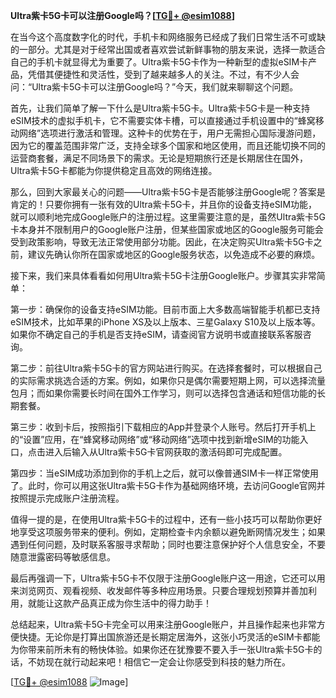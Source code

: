 **Ultra紫卡5G卡可以注册Google吗？[[TG💪+ @esim1088](https://t.me/s/esim1088)]**

在当今这个高度数字化的时代，手机卡和网络服务已经成了我们日常生活不可或缺的一部分。尤其是对于经常出国或者喜欢尝试新鲜事物的朋友来说，选择一款适合自己的手机卡就显得尤为重要了。Ultra紫卡5G卡作为一种新型的虚拟eSIM卡产品，凭借其便捷性和灵活性，受到了越来越多人的关注。不过，有不少人会问：“Ultra紫卡5G卡可以注册Google吗？”今天，我们就来聊聊这个问题。

首先，让我们简单了解一下什么是Ultra紫卡5G卡。Ultra紫卡5G卡是一种支持eSIM技术的虚拟手机卡，它不需要实体卡槽，可以直接通过手机设置中的“蜂窝移动网络”选项进行激活和管理。这种卡的优势在于，用户无需担心国际漫游问题，因为它的覆盖范围非常广泛，支持全球多个国家和地区使用，而且还能切换不同的运营商套餐，满足不同场景下的需求。无论是短期旅行还是长期居住在国外，Ultra紫卡5G卡都能为你提供稳定且高效的网络连接。

那么，回到大家最关心的问题——Ultra紫卡5G卡是否能够注册Google呢？答案是肯定的！只要你拥有一张有效的Ultra紫卡5G卡，并且你的设备支持eSIM功能，就可以顺利地完成Google账户的注册过程。这里需要注意的是，虽然Ultra紫卡5G卡本身并不限制用户的Google账户注册，但某些国家或地区的Google服务可能会受到政策影响，导致无法正常使用部分功能。因此，在决定购买Ultra紫卡5G卡之前，建议先确认你所在国家或地区的Google服务状态，以免造成不必要的麻烦。

接下来，我们来具体看看如何用Ultra紫卡5G卡注册Google账户。步骤其实非常简单：

第一步：确保你的设备支持eSIM功能。目前市面上大多数高端智能手机都已支持eSIM技术，比如苹果的iPhone XS及以上版本、三星Galaxy S10及以上版本等。如果你不确定自己的手机是否支持eSIM，请查阅官方说明书或直接联系客服咨询。

第二步：前往Ultra紫卡5G卡的官方网站进行购买。在选择套餐时，可以根据自己的实际需求挑选合适的方案。例如，如果你只是偶尔需要短期上网，可以选择流量包月；而如果你需要长时间在国外工作学习，则可以选择包含通话和短信功能的长期套餐。

第三步：收到卡后，按照指引下载相应的App并登录个人账号。然后打开手机上的“设置”应用，在“蜂窝移动网络”或“移动网络”选项中找到新增eSIM的功能入口，点击进入后输入从Ultra紫卡5G卡官网获取的激活码即可完成配置。

第四步：当eSIM成功添加到你的手机上之后，就可以像普通SIM卡一样正常使用了。此时，你可以用这张Ultra紫卡5G卡作为基础网络环境，去访问Google官网并按照提示完成账户注册流程。

值得一提的是，在使用Ultra紫卡5G卡的过程中，还有一些小技巧可以帮助你更好地享受这项服务带来的便利。例如，定期检查卡内余额以避免断网情况发生；如果遇到任何问题，及时联系客服寻求帮助；同时也要注意保护好个人信息安全，不要随意泄露密码等敏感信息。

最后再强调一下，Ultra紫卡5G卡不仅限于注册Google账户这一用途，它还可以用来浏览网页、观看视频、收发邮件等多种应用场景。只要合理规划预算并善加利用，就能让这款产品真正成为你生活中的得力助手！

总结起来，Ultra紫卡5G卡完全可以用来注册Google账户，并且操作起来也非常方便快捷。无论你是打算出国旅游还是长期定居海外，这张小巧灵活的eSIM卡都能为你带来前所未有的畅快体验。如果你还在犹豫要不要入手一张Ultra紫卡5G卡的话，不妨现在就行动起来吧！相信它一定会让你感受到科技的魅力所在。

[[TG💪+ @esim1088](https://t.me/s/esim1088) ![Image](https://i.postimg.cc/4NQfJmqS/Snipaste-2025-05-13-00-14-12.png)]